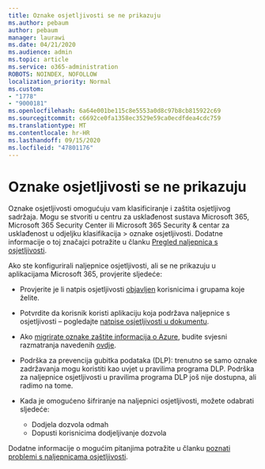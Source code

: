 ```yaml
---
title: Oznake osjetljivosti se ne prikazuju
ms.author: pebaum
author: pebaum
manager: laurawi
ms.date: 04/21/2020
ms.audience: admin
ms.topic: article
ms.service: o365-administration
ROBOTS: NOINDEX, NOFOLLOW
localization_priority: Normal
ms.custom:
- "1778"
- "9000181"
ms.openlocfilehash: 6a64e001be115c8e5553a0d8c97b8cb815922c69
ms.sourcegitcommit: c6692ce0fa1358ec3529e59ca0ecdfdea4cdc759
ms.translationtype: MT
ms.contentlocale: hr-HR
ms.lasthandoff: 09/15/2020
ms.locfileid: "47801176"
---
```

# <a name="sensitivity-labels-not-appearing"></a>Oznake osjetljivosti se ne prikazuju

Oznake osjetljivosti omogućuju vam klasificiranje i zaštita osjetljivog sadržaja. Mogu se stvoriti u centru za usklađenost sustava Microsoft 365, Microsoft 365 Security Center ili Microsoft 365 Security & centar za usklađenost u odjeljku klasifikacija > oznake osjetljivosti. Dodatne informacije o toj značajci potražite u članku [Pregled naljepnica s osjetljivosti](https://docs.microsoft.com/microsoft-365/compliance/sensitivity-labels).

Ako ste konfigurirali naljepnice osjetljivosti, ali se ne prikazuju u aplikacijama Microsoft 365, provjerite sljedeće:

- Provjerite je li natpis osjetljivosti [objavljen](https://docs.microsoft.com/microsoft-365/compliance/sensitivity-labels#what-label-policies-can-do) korisnicima i grupama koje želite.

- Potvrdite da korisnik koristi aplikaciju koja podržava naljepnice s osjetljivosti – pogledajte [natpise osjetljivosti u dokumentu](https://support.office.com/article/apply-sensitivity-labels-to-your-documents-and-email-within-office-2f96e7cd-d5a4-403b-8bd7-4cc636bae0f9?#bkmk_whereavailable).

- Ako [migrirate oznake zaštite informacija o Azure](https://docs.microsoft.com/azure/information-protection/configure-policy-migrate-labels), budite svjesni razmatranja navedenih [ovdje](https://docs.microsoft.com/azure/information-protection/configure-policy-migrate-labels#considerations-for-unified-labels).

- Podrška za prevencija gubitka podataka (DLP): trenutno se samo oznake zadržavanja mogu koristiti kao uvjet u pravilima programa DLP.  Podrška za naljepnice osjetljivosti u pravilima programa DLP još nije dostupna, ali radimo na tome.

- Kada je omogućeno šifriranje na naljepnici osjetljivosti, možete odabrati sljedeće:
    - Dodjela dozvola odmah
    - Dopusti korisnicima dodjeljivanje dozvola


Dodatne informacije o mogućim pitanjima potražite u članku [poznati problemi s naljepnicama osjetljivosti](https://support.office.com/article/known-issues-with-sensitivity-labels-in-office-b169d687-2bbd-4e21-a440-7da1b2743edc).
